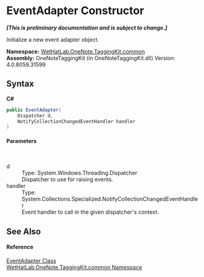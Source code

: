 # EventAdapter Constructor 
 _**\[This is preliminary documentation and is subject to change.\]**_

Initialize a new event adapter object.

**Namespace:**&nbsp;<a href="bcdbab9c-63d1-48a4-6937-af53fb8d9a55">WetHatLab.OneNote.TaggingKit.common</a><br />**Assembly:**&nbsp;OneNoteTaggingKit (in OneNoteTaggingKit.dll) Version: 4.0.8059.31599

## Syntax

**C#**<br />
``` C#
public EventAdapter(
	Dispatcher d,
	NotifyCollectionChangedEventHandler handler
)
```


#### Parameters
&nbsp;<dl><dt>d</dt><dd>Type: System.Windows.Threading.Dispatcher<br />Dispatcher to use for raising events.</dd><dt>handler</dt><dd>Type: System.Collections.Specialized.NotifyCollectionChangedEventHandler<br />Event handler to call in the given dispatcher's context.</dd></dl>

## See Also


#### Reference
<a href="9290f7ea-7087-0221-2c13-92bdb96d67fa">EventAdapter Class</a><br /><a href="bcdbab9c-63d1-48a4-6937-af53fb8d9a55">WetHatLab.OneNote.TaggingKit.common Namespace</a><br />
